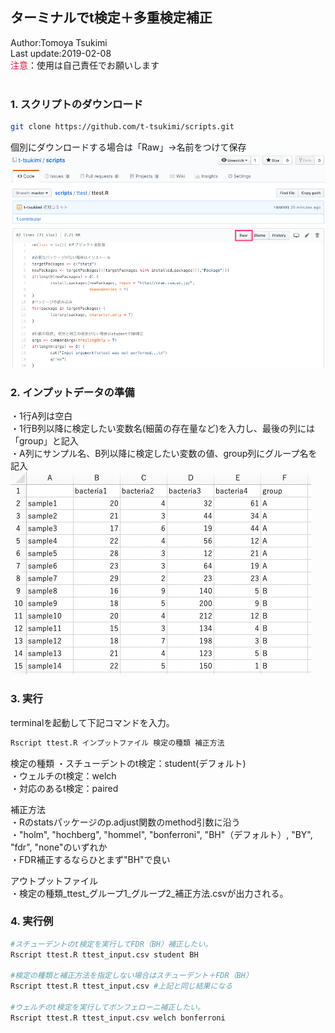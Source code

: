## ターミナルでt検定＋多重検定補正

Author:Tomoya Tsukimi  
Last update:2019-02-08  
<font color="crimson">注意</font>：使用は自己責任でお願いします  
<br />  

### 1. スクリプトのダウンロード
```sh
git clone https://github.com/t-tsukimi/scripts.git
```
個別にダウンロードする場合は「Raw」→名前をつけて保存
![](https://github.com/t-tsukimi/scripts/blob/master/ttest/image/script_download.png)
<br />  

### 2. インプットデータの準備  
・1行A列は空白  
・1行B列以降に検定したい変数名(細菌の存在量など)を入力し、最後の列には「group」と記入  
・A列にサンプル名、B列以降に検定したい変数の値、group列にグループ名を記入  
![](https://github.com/t-tsukimi/scripts/blob/master/ttest/image/input_file.png)
<br />  

### 3. 実行
terminalを起動して下記コマンドを入力。
```sh
Rscript ttest.R インプットファイル 検定の種類 補正方法
```
検定の種類
・スチューデントのt検定：student(デフォルト)  
・ウェルチのt検定：welch  
・対応のあるt検定：paired  

補正方法  
・Rのstatsパッケージのp.adjust関数のmethod引数に沿う  
・"holm", "hochberg", "hommel", "bonferroni", "BH"（デフォルト）, "BY", "fdr", "none"のいずれか  
・FDR補正するならひとまず"BH"で良い  

アウトプットファイル  
・検定の種類_ttest_グループ1_グループ2_補正方法.csvが出力される。
<br />  

### 4. 実行例
```sh
#スチューデントのt検定を実行してFDR（BH）補正したい。
Rscript ttest.R ttest_input.csv student BH

#検定の種類と補正方法を指定しない場合はスチューデント＋FDR（BH）
Rscript ttest.R ttest_input.csv #上記と同じ結果になる

#ウェルチのt検定を実行してボンフェローニ補正したい。
Rscript ttest.R ttest_input.csv welch bonferroni
```
